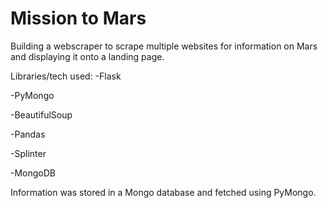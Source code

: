 # Mission to Mars

Building a webscraper to scrape multiple websites for information on Mars and displaying it onto a landing page.

Libraries/tech used:
-Flask

-PyMongo

-BeautifulSoup

-Pandas

-Splinter

-MongoDB

Information was stored in a Mongo database and fetched using PyMongo.

